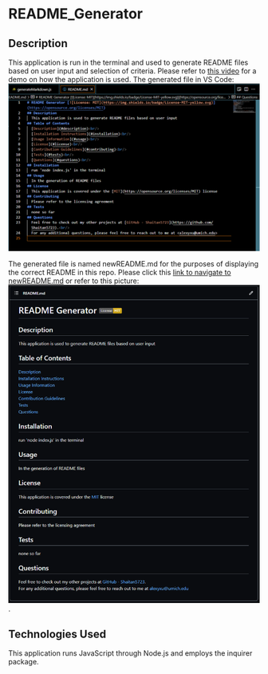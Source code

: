 # README_Generator 

## Description
This application is run in the terminal and used to generate README files based on user input and selection of criteria. 
Please refer to [this video](https://drive.google.com/file/d/1klkf_0FpcgkR5JVpuw8wr9nYB9a2SkAY/view?usp=sharing) for a demo on how the application is used.
The generated file in VS Code:
![generated_readme](/assets/images/generated_readme1.png)

The generated file is named newREADME.md for the purposes of displaying the correct README in this repo. Please click this [link to navigate to newREADME.md](/newREADME.md) or refer to this picture:
![generated_readme_on_GitHub](/assets/images/generated_readme.png).

## Technologies Used
This application runs JavaScript through Node.js and employs the inquirer package.


